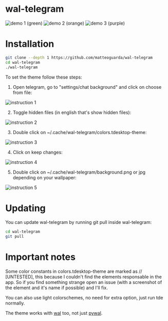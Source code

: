 # wal-telegram

![demo 1 (green)](https://user-images.githubusercontent.com/40271651/42736395-79242280-8866-11e8-8419-a9dc0b22be4c.png)
![demo 2 (orange)](https://user-images.githubusercontent.com/40271651/42736398-7e628d04-8866-11e8-9b40-ee09c09910d7.png)
![demo 3 (purple)](https://user-images.githubusercontent.com/40271651/42736400-81f08110-8866-11e8-860d-d71c3e1b4c10.png)

# Installation

```bash
git clone --depth 1 https://github.com/matteoguarda/wal-telegram
cd wal-telegram
./wal-telegram
```

To set the theme follow these steps:

1. Open telegram, go to "settings/chat background" and click on choose from file:

![instruction 1](https://user-images.githubusercontent.com/40271651/42967114-863e1890-8b9f-11e8-80f5-3b52ff75cdef.png)

2. Toggle hidden files (in english that's show hidden files):

![instruction 2](https://user-images.githubusercontent.com/40271651/42967489-b054cf42-8ba0-11e8-925d-7ca11597a537.png)

3. Double click on ~/.cache/wal-telegram/colors.tdesktop-theme:

![instruction 3](https://user-images.githubusercontent.com/40271651/42967681-5592a5ce-8ba1-11e8-83f3-195d3c14f3f8.png)

4. Click on keep changes:

![instruction 4](https://user-images.githubusercontent.com/40271651/42968072-8a87aa8a-8ba2-11e8-85d7-8c4de2ceb391.png)

5. Double click on ~/.cache/wal-telegram/background.png or jpg depending on your wallpaper:

![instruction 5](https://user-images.githubusercontent.com/40271651/42967685-58456ba8-8ba1-11e8-8ea4-897177b9b18f.png)

# Updating

You can update wal-telegram by running git pull inside wal-telegram:
```bash
cd wal-telegram
git pull
```

# Important notes

Some color constants in colors.tdesktop-theme are marked as // [UNTESTED], this because I couldn't find the elements responsable in the app.
So if you find something strange open an issue (with a screenshot of the element and it's name if possible) and I'll fix.

You can also use light colorschemes, no need for extra option, just run tde normally.

The theme works with [wal] too, not just [pywal].

[pywal]: https://github.com/dylanaraps/pywal
[wal]: https://github.com/dylanaraps/wal
